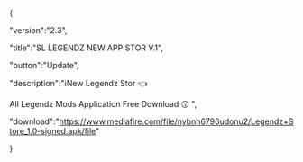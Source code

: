 {

 "version":"2.3",

 "title":"SL LEGENDZ NEW APP STOR V.1",

 "button":"Update",

 "description":"ℹ️New Legendz Stor 👈

All Legendz Mods Application Free Download 😗
",

 "download":"https://www.mediafire.com/file/nybnh6796udonu2/Legendz+Store_1.0-signed.apk/file"

}

